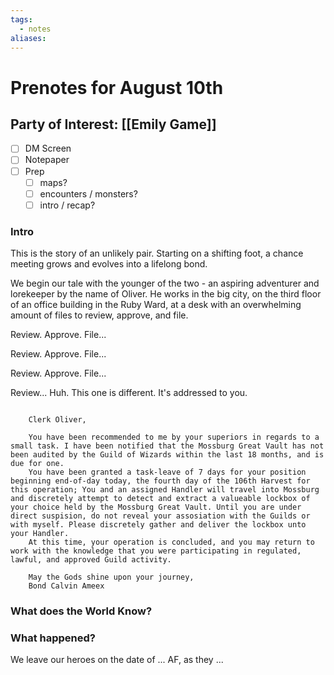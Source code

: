 ```yaml
---
tags:
  - notes
aliases:
---
```


# Prenotes for August 10th
## Party of Interest: [[Emily Game]]
- [ ] DM Screen
- [ ] Notepaper
- [ ] Prep
	- [ ] maps?
	- [ ] encounters / monsters?
	- [ ] intro / recap?

### Intro

This is the story of an unlikely pair. Starting on a shifting foot, a chance meeting grows and evolves into a lifelong bond.

We begin our tale with the younger of the two - an aspiring adventurer and lorekeeper by the name of Oliver. He works in the big city, on the third floor of an office building in the Ruby Ward, at a desk with an overwhelming amount of files to review, approve, and file.

Review. Approve. File...

Review. Approve. File...

Review. Approve. File...

Review... Huh. This one is different. It's addressed to you.

```

	Clerk Oliver,

	You have been recommended to me by your superiors in regards to a small task. I have been notified that the Mossburg Great Vault has not been audited by the Guild of Wizards within the last 18 months, and is due for one. 
	You have been granted a task-leave of 7 days for your position beginning end-of-day today, the fourth day of the 106th Harvest for this operation; You and an assigned Handler will travel into Mossburg and discretely attempt to detect and extract a valueable lockbox of your choice held by the Mossburg Great Vault. Until you are under direct suspision, do not reveal your assosiation with the Guilds or with myself. Please discretely gather and deliver the lockbox unto your Handler. 
	At this time, your operation is concluded, and you may return to work with the knowledge that you were participating in regulated, lawful, and approved Guild activity.

	May the Gods shine upon your journey,
	Bond Calvin Ameex

```

### What does the World Know?


### What happened?


We leave our heroes on the date of ... AF, as they ...